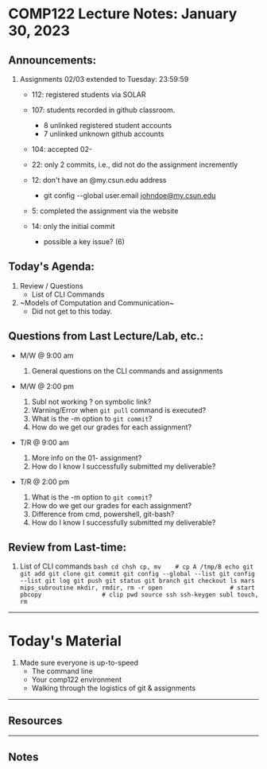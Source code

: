 # COMP122 Lecture Notes: January 30, 2023

## Announcements:
   1. Assignments 02/03 extended to Tuesday: 23:59:59
      - 112: registered students via SOLAR
      - 107: students recorded in github classroom.
        - 8 unlinked registered student accounts
        - 7 unlinked unknown github accounts

      - 104: accepted 02-
      - 22: only 2 commits, i.e., did not do the assignment incremently
      - 12: don't have an @my.csun.edu address 
        - git config --global user.email johndoe@my.csun.edu
      - 5: completed the assignment via the website
      - 14: only the initial commit
        - possible a key issue? (6)

## Today's Agenda:
   1. Review / Questions
      - List of CLI Commands
   1. ~Models of Computation and Communication~
      - Did not get to this today.


## Questions from Last Lecture/Lab, etc.:
   * M/W @ 9:00 am
     1. General questions on the CLI commands and assignments

   * M/W @ 2:00 pm
     1. Subl not working ? on symbolic link?
     1. Warning/Error when `git pull` command is executed?
     1. What is the -m option to `git commit`?
     1. How do we get our grades for each assignment?

   * T/R @ 9:00 am
     1. More info on the 01- assignment?
     1. How do I know I successfully submitted my deliverable?

   * T/R @ 2:00 pm
     1. What is the -m option to `git commit`?
     1. How do we get our grades for each assignment?
     1. Difference from cmd, powershell, git-bash?     
     1. How do I know I successfully submitted my deliverable?


## Review from Last-time:

   1. List of CLI commands
     ```bash
     cd
     chsh
     cp, mv    # cp A /tmp/B
     echo
     git
     git add
     git clone
     git commit
     git config --global --list
     git config --list
     git log
     git push
     git status
     git branch
     git checkout
     ls
     mars
     mips_subroutine
     mkdir, rmdir, rm -r
     open                   # start
     pbcopy                 # clip
     pwd
     source
     ssh
     ssh-keygen
     subl
     touch, rm
     ```

---
# Today's Material
  1. Made sure everyone is up-to-speed
     - The command line
     - Your comp122 environment
     - Walking through the logistics of git & assignments


---
## Resources

---
## Notes
<!-- This section is for students to place their notes -->


